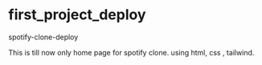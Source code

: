 # first_project_deploy
spotify-clone-deploy

This is till now only home page for spotify clone.
using html, css , tailwind.
